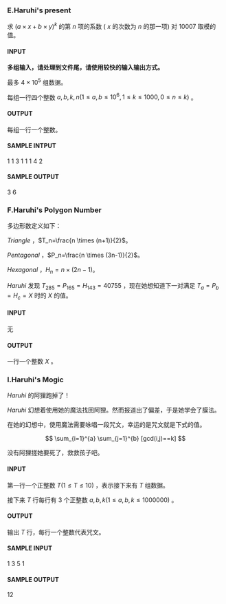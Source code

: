 ### E.Haruhi's present

求 $(a \times x + b\times y)^k$ 的第 $n$ 项的系数 ( $x$ 的次数为 $n$ 的那一项) 对 $10007$ 取模的值。



#### INPUT

**多组输入，请处理到文件尾，请使用较快的输入输出方式。**

最多 $4 \times 10^5$ 组数据。

每组一行四个整数 $a,b,k,n(1 \leq a,b \leq 10^6,1 \leq k \leq 1000,0 \leq n \leq k)$ 。



#### OUTPUT 

每组一行一个整数。



#### SAMPLE INTPUT

1 1 3 1
1 1 4 2



#### SAMPLE OUTPUT

3
6



### F.Haruhi's Polygon Number

多边形数定义如下：

$Triangle$ ，$T_n=\frac{n \times (n+1)}{2}$。

$Pentagonal$ ，$P_n=\frac{n \times (3n-1)}{2}$。

$Hexagonal$ ，$H_n=n \times (2n-1)$。

$Haruhi$ 发现 $T_{285} = P_{165} = H_{143} = 40755$ ，现在她想知道下一对满足 $T_a=P_b=H_c=X$ 时的 $X$ 的值。



#### INPUT

无



#### OUTPUT

一行一个整数 $X$ 。





### I.Haruhi's Mogic

$Haruhi$ 的阿狸跑掉了！

$Haruhi$ 幻想着使用她的魔法找回阿狸。然而报道出了偏差，于是她学会了膜法。

在她的幻想中，使用魔法需要咏唱一段咒文，幸运的是咒文就是下式的值。

$$
\sum_{i=1}^{a} \sum_{j=1}^{b} [gcd(i,j)==k]
$$

没有阿狸搓她要死了，救救孩子吧。



#### INPUT

第一行一个正整数 $T(1 \leq T \leq 10)$ ，表示接下来有 $T$ 组数据。

接下来 $T$ 行每行有 $3$ 个正整数 $a,b,k(1 \leq a,b,k \leq 1000000)$ 。



#### OUTPUT

输出 $T$ 行，每行一个整数代表咒文。



#### SAMPLE INPUT

1
3 5 1




#### SAMPLE OUTPUT

12




